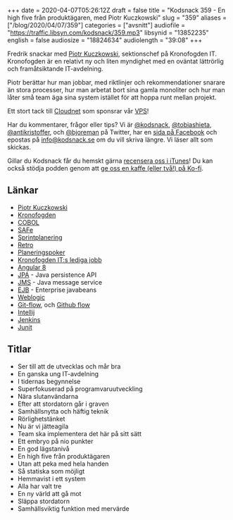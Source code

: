 +++
date = 2020-04-07T05:26:12Z
draft = false
title = "Kodsnack 359 - En high five från produktägaren, med Piotr Kuczkowski"
slug = "359"
aliases = ["/blog/2020/04/07/359"]
categories = ["avsnitt"]
audiofile = "https://traffic.libsyn.com/kodsnack/359.mp3"
libsynid = "13852235"
english = false
audiosize = "18824634"
audiolength = "39:08"
+++

Fredrik snackar med [Piotr Kuczkowski](https://www.linkedin.com/in/piotrkuczkowski/), sektionschef på Kronofogden IT. Kronofogden är en relativt ny och liten myndighet med en oväntat lättrörlig och framåtsiktande IT-avdelning.

Piotr berättar hur man jobbar, med riktlinjer och rekommendationer snarare än stora processer, hur man arbetat bort sina gamla monoliter och hur man låter små team äga sina system istället för att hoppa runt mellan projekt.

Ett stort tack till [Cloudnet](http://www.cloudnet.se) som sponsrar vår [VPS](http://en.wikipedia.org/wiki/Virtual_private_server)!

Har du kommentarer, frågor eller tips? Vi är [@kodsnack](https://www.twitter.com/kodsnack), [@tobiashieta](https://www.twitter.com/tobiashieta), [@antikristoffer](https://www.twitter.com/antikristoffer), och [@bjoreman](https://www.twitter.com/bjoreman) på Twitter, har en [sida på Facebook](https://www.facebook.com/kodsnack) och epostas på [info@kodsnack.se](mailto:info@kodsnack.se) om du vill skriva längre. Vi läser allt som skickas.

Gillar du Kodsnack får du hemskt gärna [recensera oss i iTunes](http://itunes.apple.com/se/podcast/kodsnack/id561631498?l=en)! Du kan också stödja podden genom att <a href="https://ko-fi.com/kodsnack" rel="payment">ge oss en kaffe (eller två!) på Ko-fi</a>.

## Länkar ##
* [Piotr Kuczkowski](https://www.linkedin.com/in/piotrkuczkowski/)
* [Kronofogden](https://www.kronofogden.se/vartuppdrag.html)
* [COBOL](https://en.wikipedia.org/wiki/COBOL)
* [SAFe](https://en.wikipedia.org/wiki/Scaled_agile_framework)
* [Sprintplanering](https://www.agilealliance.org/glossary/sprint-planning/)
* [Retro](https://www.scrum.org/resources/what-is-a-sprint-retrospective)
* [Planeringspoker](https://en.wikipedia.org/wiki/Planning_poker)
* [Kronofogden IT:s lediga jobb](https://www.kronofogden.se/itjobb.html)
* [Angular 8](https://en.wikipedia.org/wiki/Angular_%28web_framework%29#Version_8)
* [JPA](https://en.wikipedia.org/wiki/Java_Persistence_API) - Java persistence API
* [JMS](https://en.wikipedia.org/wiki/Java_Message_Service) - Java message service
* [EJB](https://en.wikipedia.org/wiki/Enterprise_JavaBeans) - Enterprise javabeans
* [Weblogic](https://en.wikipedia.org/wiki/Oracle_WebLogic_Server)
* [Git-flow](https://nvie.com/posts/a-successful-git-branching-model/), och [Github flow](https://guides.github.com/introduction/flow/)
* [Intellij](https://en.wikipedia.org/wiki/IntelliJ_IDEA)
* [Jenkins](https://en.wikipedia.org/wiki/Jenkins_%28software%29)
* [Junit](https://en.wikipedia.org/wiki/JUnit)

## Titlar ##
* Ser till att de utvecklas och mår bra
* En ganska ung IT-avdelning
* I tidernas begynnelse
* Superfokuserad på programvaruutveckling
* Nära slutanvändarna
* Efter att stordatorn går i graven
* Samhällsnytta och häftig teknik
* Rörlighetstänket
* Nu är vi jätteagila
* Team ska implementera det här på sitt sätt
* Ett embryo på nio punkter
* En god lägstanivå
* En high five från produktägaren
* Utan att peka med hela handen
* Så statiska som möjligt
* Hemmavist i ett system
* Alla har valt tre
* En ny värld att gå mot
* Släppa stordatorn
* Samhällsviktig funktion med mervärde